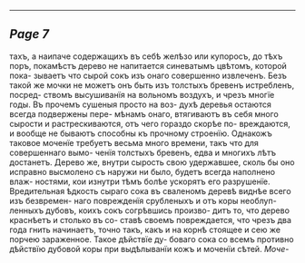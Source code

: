 

---
*Page 7*
---

тахъ, а наипаче содержащихъ въ себѣ желѣзо или купоросъ, до тѣхъ поръ, покамѣстъ дерево не напитается синеватымъ цвѣтомъ, которой пока- зываетъ что сырой сокъ изъ онаго совершенно извлеченъ. Безъ такой же мочки не можетъ онъ быть изъ толстыхъ бревенъ истребленъ, посред- ствомъ высушиванїя на вольномъ воздухъ, и чрезъ многїе годы. Въ прочемъ сушеныя просто на воз- духѣ деревья остаются всегда подвержены пере- мѣнамъ онаго, втягиваютъ въ себя много сырости и растрескиваются, отъ чего гораздо скорѣе по- вреждаются, и вообще не бываютъ способны къ прочному строенїю.
Однакожъ таковое моченїе требуетъ весьма много времени, такъ что для совершеннаго вымо- ченїя толстыхъ бревенъ, едва и многихъ лѣтъ достанетъ. Дерево же, внутри сырость свою удержавшее, сколь бы оно исправно высмолено съ наружи ни было, будетъ всегда наполнено влаж- ностями, кои изнутри тѣмъ болѣе ускорятъ его разрушенїе. Вредительная ѣдкость сыраго сока въ сваленомъ деревѣ виднѣе всего изъ безвремен- наго поврежденїя срубленыхъ и отъ коры необлуп- ленныхъ дубовъ, коихъ сокъ согрѣвшись произво- дитъ то, что дерево краснѣетъ и столько въ со- ставѣ своемъ повреждается, что чрезъ два года гнить начинаетъ, точно такъ, какъ и на корнѣ стоящее и сею же порчею зараженное. Такое дѣйствїе ду- боваго сока со всемъ противно дѣйствїю дубовой коры при выдѣлыванїи кожъ и моченїи сѣтей.
*Моче-*